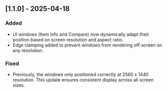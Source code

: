 ## [1.1.0] - 2025-04-18

### Added
- UI windows (Item Info and Compare) now dynamically adapt their position based on screen resolution and aspect ratio.
- Edge clamping added to prevent windows from rendering off-screen on any resolution.

### Fixed
- Previously, the windows only positioned correctly at 2560 x 1440 resolution. This update ensures consistent display across all screen sizes.
